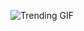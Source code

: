 
<!-- GIF_SECTION -->
![Trending GIF](https://media3.giphy.com/media/v1.Y2lkPThiYjIxNzcyMjV6anBpNGxxbjU3bDBxZ3BrcDQ5eHd5ZjJiYzFueGN4eHpnbHA1NyZlcD12MV9naWZzX3NlYXJjaCZjdD1n/10zxDv7Hv5RF9C/giphy.gif)
<!-- END_GIF_SECTION -->
